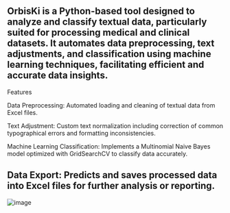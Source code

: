 OrbisKi is a Python-based tool designed to analyze and classify textual data, 
particularly suited for processing medical and clinical datasets. It automates data preprocessing, 
text adjustments, and classification using machine learning techniques, 
facilitating efficient and accurate data insights.
---------------------------------------------------------------------------------------------------------
Features

Data Preprocessing: Automated loading and cleaning of textual data from Excel files.

Text Adjustment: Custom text normalization including correction of common typographical errors and formatting inconsistencies.

Machine Learning Classification: Implements a Multinomial Naive Bayes model optimized with GridSearchCV to classify data accurately.

Data Export: Predicts and saves processed data into Excel files for further analysis or reporting.
---------------------------------------------------------------------------------------------------------
![image](https://github.com/user-attachments/assets/e28ccb4d-23fe-4cf2-a212-9d667cf0eba7)
